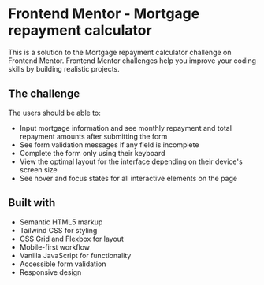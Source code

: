 # Frontend Mentor - Mortgage repayment calculator

This is a solution to the Mortgage repayment calculator challenge on Frontend Mentor. Frontend Mentor challenges help you improve your coding skills by building realistic projects.

## The challenge

The users should be able to:

- Input mortgage information and see monthly repayment and total repayment amounts after submitting the form
- See form validation messages if any field is incomplete
- Complete the form only using their keyboard
- View the optimal layout for the interface depending on their device's screen size
- See hover and focus states for all interactive elements on the page

## Built with

- Semantic HTML5 markup
- Tailwind CSS for styling
- CSS Grid and Flexbox for layout
- Mobile-first workflow
- Vanilla JavaScript for functionality
- Accessible form validation
- Responsive design
